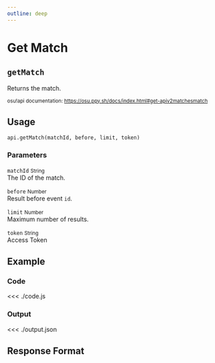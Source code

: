 ```yaml
---
outline: deep
---
```


# Get Match <Badge type="info" text="GET"/> <Badge type="warning" text="undocumented" />

## `getMatch`

Returns the match.

<small>osu!api documentation: https://osu.ppy.sh/docs/index.html#get-apiv2matchesmatch</small>

## Usage

`api.getMatch(matchId, before, limit, token)`

### Parameters

`matchId` <small>String</small><br>
The ID of the match.

`before` <small>Number</small> <Badge type="tip" text="optional" /><br>
Result before event `id`.

`limit` <small>Number</small> <Badge type="tip" text="optional" /><br>
Maximum number of results.

`token` <small>String</small><br>
Access Token

## Example

### Code
<<< ./code.js

### Output
<<< ./output.json

## Response Format

<!--@include: ./response.md-->